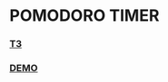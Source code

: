 # POMODORO TIMER
### [ТЗ](https://github.com/masawik/pomodoro_box/blob/d35ba67549dd1b2c0a482f3a7dc9d60b67b18477/docs/%D0%A2%D0%97%20%D0%BF%D0%BE%20React.pdf)
### [DEMO](https://masawik.github.io/pomodoro_box)

